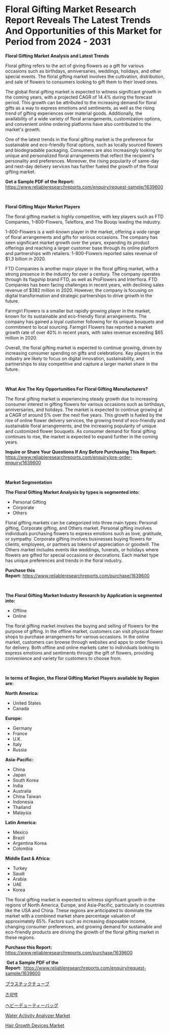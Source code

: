 <p><h1>Floral Gifting Market Research Report Reveals The Latest Trends And Opportunities of this Market for Period from 2024 - 2031</h1></p><p><strong>Floral Gifting Market Analysis and Latest Trends</strong></p>
<p><p>Floral gifting refers to the act of giving flowers as a gift for various occasions such as birthdays, anniversaries, weddings, holidays, and other special events. The floral gifting market involves the cultivation, distribution, and sale of flowers to consumers looking to gift them to their loved ones.</p><p>The global floral gifting market is expected to witness significant growth in the coming years, with a projected CAGR of 14.4% during the forecast period. This growth can be attributed to the increasing demand for floral gifts as a way to express emotions and sentiments, as well as the rising trend of gifting experiences over material goods. Additionally, the availability of a wide variety of floral arrangements, customization options, and convenient online ordering platforms have also contributed to the market's growth.</p><p>One of the latest trends in the floral gifting market is the preference for sustainable and eco-friendly floral options, such as locally sourced flowers and biodegradable packaging. Consumers are also increasingly looking for unique and personalized floral arrangements that reflect the recipient's personality and preferences. Moreover, the rising popularity of same-day and next-day delivery services has further fueled the growth of the floral gifting market.</p></p>
<p><strong>Get a Sample PDF of the Report:&nbsp;</strong> <a href="https://www.reliableresearchreports.com/enquiry/request-sample/1639600">https://www.reliableresearchreports.com/enquiry/request-sample/1639600</a></p>
<p>&nbsp;</p>
<p><strong>Floral Gifting Major Market Players</strong></p>
<p><p>The floral gifting market is highly competitive, with key players such as FTD Companies, 1-800-Flowers, Teleflora, and The Bouqs leading the industry. </p><p>1-800-Flowers is a well-known player in the market, offering a wide range of floral arrangements and gifts for various occasions. The company has seen significant market growth over the years, expanding its product offerings and reaching a larger customer base through its online platform and partnerships with retailers. 1-800-Flowers reported sales revenue of $1.3 billion in 2020.</p><p>FTD Companies is another major player in the floral gifting market, with a strong presence in the industry for over a century. The company operates through its flagship brand FTD, as well as ProFlowers and Interflora. FTD Companies has been facing challenges in recent years, with declining sales revenue of $382 million in 2020. However, the company is focusing on digital transformation and strategic partnerships to drive growth in the future.</p><p>Farmgirl Flowers is a smaller but rapidly growing player in the market, known for its sustainable and eco-friendly floral arrangements. The company has gained a loyal customer following for its unique bouquets and commitment to local sourcing. Farmgirl Flowers has reported a market growth rate of over 40% in recent years, with sales revenue exceeding $65 million in 2020.</p><p>Overall, the floral gifting market is expected to continue growing, driven by increasing consumer spending on gifts and celebrations. Key players in the industry are likely to focus on digital innovation, sustainability, and partnerships to stay competitive and capture a larger market share in the future.</p></p>
<p>&nbsp;</p>
<p><strong>What Are The Key Opportunities For Floral Gifting Manufacturers?</strong></p>
<p><p>The floral gifting market is experiencing steady growth due to increasing consumer interest in gifting flowers for various occasions such as birthdays, anniversaries, and holidays. The market is expected to continue growing at a CAGR of around 5% over the next five years. This growth is fueled by the rise of online flower delivery services, the growing trend of eco-friendly and sustainable floral arrangements, and the increasing popularity of unique and customized flower bouquets. As consumer demand for floral gifting continues to rise, the market is expected to expand further in the coming years.</p></p>
<p><strong>Inquire or Share Your Questions If Any Before Purchasing This Report:</strong> <a href="https://www.reliableresearchreports.com/enquiry/pre-order-enquiry/1639600">https://www.reliableresearchreports.com/enquiry/pre-order-enquiry/1639600</a></p>
<p>&nbsp;</p>
<p><strong>Market Segmentation</strong></p>
<p><strong>The Floral Gifting Market Analysis by types is segmented into:</strong></p>
<p><ul><li>Personal Gifting</li><li>Corporate</li><li>Others</li></ul></p>
<p><p>Floral gifting markets can be categorized into three main types: Personal gifting, Corporate gifting, and Others market. Personal gifting involves individuals purchasing flowers to express emotions such as love, gratitude, or sympathy. Corporate gifting involves businesses buying flowers for clients, employees, or partners as tokens of appreciation or goodwill. The Others market includes events like weddings, funerals, or holidays where flowers are gifted for special occasions or decorations. Each market type has unique preferences and trends in the floral industry.</p></p>
<p><strong>Purchase this Report:&nbsp;</strong><a href="https://www.reliableresearchreports.com/purchase/1639600">https://www.reliableresearchreports.com/purchase/1639600</a></p>
<p>&nbsp;</p>
<p><strong>The Floral Gifting Market Industry Research by Application is segmented into:</strong></p>
<p><ul><li>Offline</li><li>Online</li></ul></p>
<p><p>The floral gifting market involves the buying and selling of flowers for the purpose of gifting. In the offline market, customers can visit physical flower shops to purchase arrangements for various occasions. In the online market, customers can browse through websites and apps to order flowers for delivery. Both offline and online markets cater to individuals looking to express emotions and sentiments through the gift of flowers, providing convenience and variety for customers to choose from.</p></p>
<p>&nbsp;</p>
<p><strong>In terms of Region, the Floral Gifting Market Players available by Region are:</strong></p>
<p>
    <p> <strong> North America: </strong>
        <ul>
            <li>United States</li>
            <li>Canada</li>
        </ul>
        </p> 
    <p> <strong> Europe: </strong>
        <ul>
            <li>Germany</li>
            <li>France</li>
            <li>U.K.</li>
            <li>Italy</li>
            <li>Russia</li>
        </ul>
        </p> 
    <p> <strong> Asia-Pacific: </strong>
        <ul>
            <li>China</li>
            <li>Japan</li>
            <li>South Korea</li>
            <li>India</li>
            <li>Australia</li>
            <li>China Taiwan</li>
            <li>Indonesia</li>
            <li>Thailand</li>
            <li>Malaysia</li>
        </ul>
        </p> 
    <p> <strong> Latin America: </strong>
        <ul>
            <li>Mexico</li>
            <li>Brazil</li>
            <li>Argentina Korea</li>
            <li>Colombia</li>
        </ul>
        </p> 
    <p> <strong> Middle East & Africa: </strong>
        <ul>
            <li>Turkey</li>
            <li>Saudi</li>
            <li>Arabia</li>
            <li>UAE</li>
            <li>Korea</li>
        </ul>
    </p>
    </p>
<p><p>The floral gifting market is expected to witness significant growth in the regions of North America, Europe, and Asia-Pacific, particularly in countries like the USA and China. These regions are anticipated to dominate the market with a combined market share percentage valuation of approximately 65%. Factors such as increasing disposable income, changing consumer preferences, and growing demand for sustainable and eco-friendly products are driving the growth of the floral gifting market in these regions.</p></p>
<p><strong>Purchase this Report: </strong><a href="https://www.reliableresearchreports.com/purchase/1639600">https://www.reliableresearchreports.com/purchase/1639600</a></p>
<p>&nbsp;<strong>Get a Sample PDF of the Report:&nbsp;&nbsp;</strong><a href="https://www.reliableresearchreports.com/enquiry/request-sample/1639600">https://www.reliableresearchreports.com/enquiry/request-sample/1639600</a></p>
<p><strong></strong></p>
<p><p><a href="https://github.com/mathieurico66/Market-Research-Report-List-1/blob/main/83887256147.md">プラスチックチューブ</a></p><p><a href="https://github.com/lkwggful07722/Market-Research-Report-List-1/blob/main/96544945561.md">즈위백</a></p><p><a href="https://github.com/ycmtqqhvk3273/Market-Research-Report-List-1/blob/main/67976706146.md">ヘビーデューティーバッグ</a></p><p><a href="https://issuu.com/reportprime-2/docs/water-activity-analyzer-market-size-2030.pptx">Water Activity Analyzer Market</a></p><p><a href="https://github.com/okotobwrhuteie/Market-Research-Report-List-1/blob/main/hair-growth-devices-market.md">Hair Growth Devices Market</a></p></p>